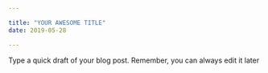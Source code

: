 ```yaml
---

title: "YOUR AWESOME TITLE"
date: 2019-05-28

---
```


Type a quick draft of your blog post. Remember, you can always edit it later


